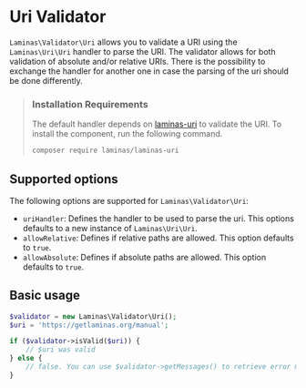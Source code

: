 # Uri Validator

`Laminas\Validator\Uri` allows you to validate a URI using the `Laminas\Uri\Uri`
handler to parse the URI. The validator allows for both validation of absolute
and/or relative URIs. There is the possibility to exchange the handler for
another one in case the parsing of the uri should be done differently.

<!-- markdownlint-disable-next-line MD001 -->
> ### Installation Requirements
>
> The default handler depends on [laminas-uri](https://docs.laminas.dev/laminas-uri/) to validate the URI.
> To install the component, run the following command.
>
> ```bash
> composer require laminas/laminas-uri
> ```

## Supported options

The following options are supported for `Laminas\Validator\Uri`:

- `uriHandler`: Defines the handler to be used to parse the uri. This options
  defaults to a new instance of `Laminas\Uri\Uri`.
- `allowRelative`: Defines if relative paths are allowed. This option defaults
  to `true`.
- `allowAbsolute`: Defines if absolute paths are allowed. This option defaults
  to `true`.

## Basic usage

```php
$validator = new Laminas\Validator\Uri();
$uri = 'https://getlaminas.org/manual';

if ($validator->isValid($uri)) {
    // $uri was valid
} else {
    // false. You can use $validator->getMessages() to retrieve error messages
}
```
